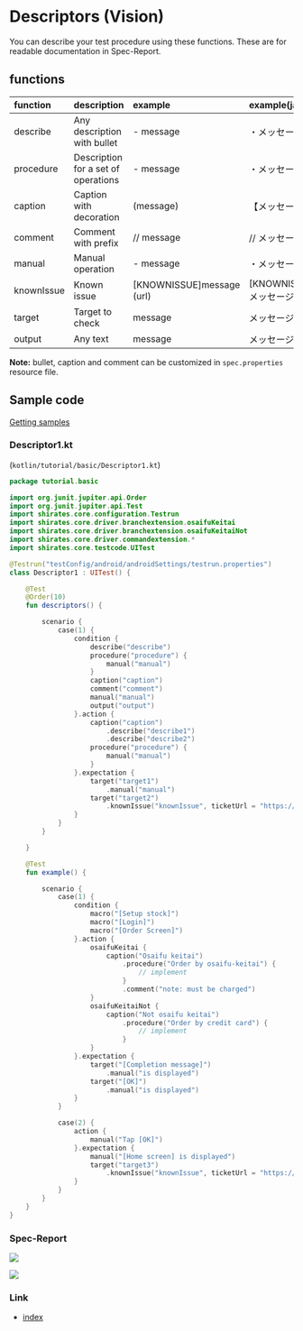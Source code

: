 # Descriptors (Vision)

You can describe your test procedure using these functions. These are for readable documentation in Spec-Report.

## functions

| function   | description                         | example                   | example(ja)             |
|:-----------|:------------------------------------|:--------------------------|:------------------------|
| describe   | Any description with bullet         | - message                 | ・メッセージ                  |
| procedure  | Description for a set of operations | - message                 | ・メッセージ                  |
| caption    | Caption with decoration             | (message)                 | 【メッセージ】                 |
| comment    | Comment with prefix                 | // message                | // メッセージ                |
| manual     | Manual operation                    | - message                 | ・メッセージ                  |
| knownIssue | Known issue                         | [KNOWNISSUE]message (url) | [KNOWNISSUE]メッセージ (url) |
| target     | Target to check                     | message                   | メッセージ                   |
| output     | Any text                            | message                   | メッセージ                   |

**Note:** bullet, caption and comment can be customized in `spec.properties` resource file.

## Sample code

[Getting samples](../../getting_samples.md)

### Descriptor1.kt

(`kotlin/tutorial/basic/Descriptor1.kt`)

```kotlin
package tutorial.basic

import org.junit.jupiter.api.Order
import org.junit.jupiter.api.Test
import shirates.core.configuration.Testrun
import shirates.core.driver.branchextension.osaifuKeitai
import shirates.core.driver.branchextension.osaifuKeitaiNot
import shirates.core.driver.commandextension.*
import shirates.core.testcode.UITest

@Testrun("testConfig/android/androidSettings/testrun.properties")
class Descriptor1 : UITest() {

    @Test
    @Order(10)
    fun descriptors() {

        scenario {
            case(1) {
                condition {
                    describe("describe")
                    procedure("procedure") {
                        manual("manual")
                    }
                    caption("caption")
                    comment("comment")
                    manual("manual")
                    output("output")
                }.action {
                    caption("caption")
                        .describe("describe1")
                        .describe("describe2")
                    procedure("procedure") {
                        manual("manual")
                    }
                }.expectation {
                    target("target1")
                        .manual("manual")
                    target("target2")
                        .knownIssue("knownIssue", ticketUrl = "https://example.com/ticket/12345")
                }
            }
        }

    }

    @Test
    fun example() {

        scenario {
            case(1) {
                condition {
                    macro("[Setup stock]")
                    macro("[Login]")
                    macro("[Order Screen]")
                }.action {
                    osaifuKeitai {
                        caption("Osaifu keitai")
                            .procedure("Order by osaifu-keitai") {
                                // implement
                            }
                            .comment("note: must be charged")
                    }
                    osaifuKeitaiNot {
                        caption("Not osaifu keitai")
                            .procedure("Order by credit card") {
                                // implement
                            }
                    }
                }.expectation {
                    target("[Completion message]")
                        .manual("is displayed")
                    target("[OK]")
                        .manual("is displayed")
                }
            }

            case(2) {
                action {
                    manual("Tap [OK]")
                }.expectation {
                    manual("[Home screen] is displayed")
                    target("target3")
                        .knownIssue("knownIssue", ticketUrl = "https://example.com/ticket/12345")
                }
            }
        }
    }
}
```

### Spec-Report

![](../../_images/descriptor1_descriptors.png)

![](../../_images/descriptor1_example.png)

### Link

- [index](../../../../index.md)
